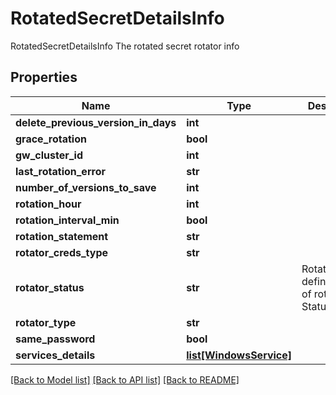 # RotatedSecretDetailsInfo

RotatedSecretDetailsInfo The rotated secret rotator info
## Properties
Name | Type | Description | Notes
------------ | ------------- | ------------- | -------------
**delete_previous_version_in_days** | **int** |  | [optional] 
**grace_rotation** | **bool** |  | [optional] 
**gw_cluster_id** | **int** |  | [optional] 
**last_rotation_error** | **str** |  | [optional] 
**number_of_versions_to_save** | **int** |  | [optional] 
**rotation_hour** | **int** |  | [optional] 
**rotation_interval_min** | **bool** |  | [optional] 
**rotation_statement** | **str** |  | [optional] 
**rotator_creds_type** | **str** |  | [optional] 
**rotator_status** | **str** | RotationStatus defines types of rotation Status | [optional] 
**rotator_type** | **str** |  | [optional] 
**same_password** | **bool** |  | [optional] 
**services_details** | [**list[WindowsService]**](WindowsService.md) |  | [optional] 

[[Back to Model list]](../README.md#documentation-for-models) [[Back to API list]](../README.md#documentation-for-api-endpoints) [[Back to README]](../README.md)


